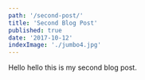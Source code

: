 ```yaml
---
path: '/second-post/'
title: 'Second Blog Post'
published: true
date: '2017-10-12'
indexImage: './jumbo4.jpg'
---
```


Hello hello this is my second blog post.
